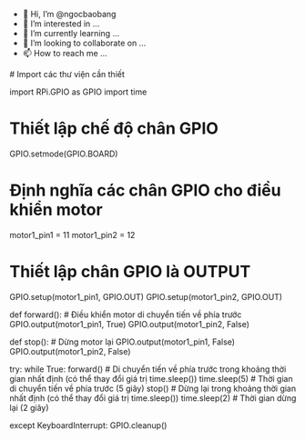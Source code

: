 - 👋 Hi, I’m @ngocbaobang
- 👀 I’m interested in ...
- 🌱 I’m currently learning ...
- 💞️ I’m looking to collaborate on ...
- 📫 How to reach me ...

<!---
ngocbaobang/ngocbaobang is a ✨ special ✨ repository because its `README.md` (this file) appears on your GitHub profile.
You can click the Preview link to take a look at your changes.
---># Import các thư viện cần thiết
import RPi.GPIO as GPIO
import time

# Thiết lập chế độ chân GPIO
GPIO.setmode(GPIO.BOARD)

# Định nghĩa các chân GPIO cho điều khiển motor
motor1_pin1 = 11
motor1_pin2 = 12

# Thiết lập chân GPIO là OUTPUT
GPIO.setup(motor1_pin1, GPIO.OUT)
GPIO.setup(motor1_pin2, GPIO.OUT)

def forward():
    # Điều khiển motor di chuyển tiến về phía trước
    GPIO.output(motor1_pin1, True)
    GPIO.output(motor1_pin2, False)

def stop():
    # Dừng motor lại
    GPIO.output(motor1_pin1, False)
    GPIO.output(motor1_pin2, False)

try:
    while True:
        forward()  # Di chuyển tiến về phía trước trong khoảng thời gian nhất định (có thể thay đổi giá trị time.sleep())
        time.sleep(5)  # Thời gian di chuyển tiến về phía trước (5 giây)
        stop()     # Dừng lại trong khoảng thời gian nhất định (có thể thay đổi giá trị time.sleep())
        time.sleep(2)  # Thời gian dừng lại (2 giây)

except KeyboardInterrupt:
    GPIO.cleanup()
    
